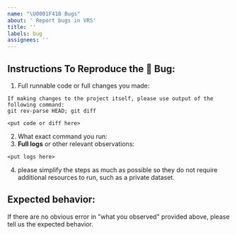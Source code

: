 ```yaml
---
name: "\U0001F41B Bugs"
about: ' Report bugs in VRS'
title: ''
labels: bug
assignees: ''
---
```


## Instructions To Reproduce the 🐛 Bug:

1. Full runnable code or full changes you made:

```
If making changes to the project itself, please use output of the following command:
git rev-parse HEAD; git diff

<put code or diff here>
```

2. What exact command you run:
3. **Full logs** or other relevant observations:

```
<put logs here>
```

4. please simplify the steps as much as possible so they do not require
   additional resources to run, such as a private dataset.

## Expected behavior:

If there are no obvious error in "what you observed" provided above, please tell
us the expected behavior.
